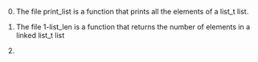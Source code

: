 0. The file print_list is a function that prints all the elements of a list_t list.

1. The file 1-list_len is a function that returns the number of elements in a linked list_t list

2. 
